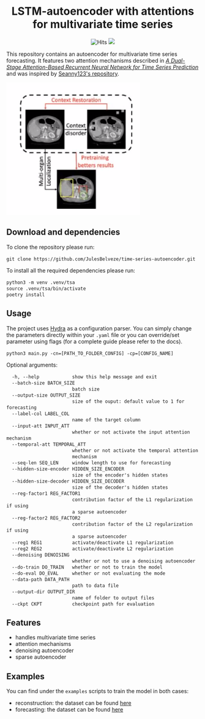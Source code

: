 <h1 align="center">LSTM-autoencoder with attentions for multivariate time series</h1>

<p align="center">
    <img src="https://hitcounter.pythonanywhere.com/count/tag.svg?url=https%3A%2F%2Fgithub.com%2FJulesBelveze%2Ftime-series-autoencoder" alt="Hits">
  <img src="https://img.shields.io/badge/Made%20with-Python-1f425f.svg">
</p>

This repository contains an autoencoder for multivariate time series forecasting.
It features two attention mechanisms described
in *[A Dual-Stage Attention-Based Recurrent Neural Network for Time Series Prediction](https://arxiv.org/abs/1704.02971)*
and was inspired by [Seanny123's repository](https://github.com/Seanny123/da-rnn).

![Autoencoder architecture](autoenc_architecture.png)

## Download and dependencies

To clone the repository please run:

```
git clone https://github.com/JulesBelveze/time-series-autoencoder.git
```

To install all the required dependencies please run:

```
python3 -m venv .venv/tsa
source .venv/tsa/bin/activate
poetry install
```

## Usage

The project uses [Hydra](https://hydra.cc/docs/intro/) as a configuration parser. You can simply change the parameters
directly within your `.yaml` file or you can override/set parameter using flags (for a complete guide please refer to
the docs).

```
python3 main.py -cn=[PATH_TO_FOLDER_CONFIG] -cp=[CONFIG_NAME]
```

Optional arguments:

```  
  -h, --help            show this help message and exit
  --batch-size BATCH_SIZE
                        batch size
  --output-size OUTPUT_SIZE
                        size of the ouput: default value to 1 for forecasting
  --label-col LABEL_COL
                        name of the target column
  --input-att INPUT_ATT
                        whether or not activate the input attention mechanism
  --temporal-att TEMPORAL_ATT
                        whether or not activate the temporal attention
                        mechanism
  --seq-len SEQ_LEN     window length to use for forecasting
  --hidden-size-encoder HIDDEN_SIZE_ENCODER
                        size of the encoder's hidden states
  --hidden-size-decoder HIDDEN_SIZE_DECODER
                        size of the decoder's hidden states
  --reg-factor1 REG_FACTOR1
                        contribution factor of the L1 regularization if using
                        a sparse autoencoder
  --reg-factor2 REG_FACTOR2
                        contribution factor of the L2 regularization if using
                        a sparse autoencoder
  --reg1 REG1           activate/deactivate L1 regularization
  --reg2 REG2           activate/deactivate L2 regularization
  --denoising DENOISING
                        whether or not to use a denoising autoencoder
  --do-train DO_TRAIN   whether or not to train the model
  --do-eval DO_EVAL     whether or not evaluating the mode
  --data-path DATA_PATH
                        path to data file
  --output-dir OUTPUT_DIR
                        name of folder to output files
  --ckpt CKPT           checkpoint path for evaluation 
  ```

## Features

* handles multivariate time series
* attention mechanisms
* denoising autoencoder
* sparse autoencoder

## Examples

You can find under the `examples` scripts to train the model in both cases:

* reconstruction: the dataset can be found [here](https://gist.github.com/JulesBelveze/99ecdbea62f81ce647b131e7badbb24a)
* forecasting: the dataset can be found [here](https://gist.github.com/JulesBelveze/e9997b9b0b68101029b461baf698bd72)
  
  
